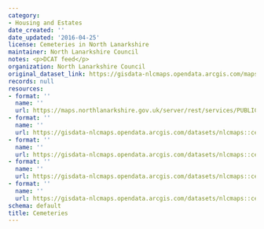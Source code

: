 ```yaml
---
category:
- Housing and Estates
date_created: ''
date_updated: '2016-04-25'
license: Cemeteries in North Lanarkshire
maintainer: North Lanarkshire Council
notes: <p>DCAT feed</p>
organization: North Lanarkshire Council
original_dataset_link: https://gisdata-nlcmaps.opendata.arcgis.com/maps/nlcmaps::cemeteries
records: null
resources:
- format: ''
  name: ''
  url: https://maps.northlanarkshire.gov.uk/server/rest/services/PUBLIC/OPEN_DATA_LAYERS/FeatureServer/12
- format: ''
  name: ''
  url: https://gisdata-nlcmaps.opendata.arcgis.com/datasets/nlcmaps::cemeteries.geojson?outSR=%7B%22latestWkid%22%3A27700%2C%22wkid%22%3A27700%7D
- format: ''
  name: ''
  url: https://gisdata-nlcmaps.opendata.arcgis.com/datasets/nlcmaps::cemeteries.csv?outSR=%7B%22latestWkid%22%3A27700%2C%22wkid%22%3A27700%7D
- format: ''
  name: ''
  url: https://gisdata-nlcmaps.opendata.arcgis.com/datasets/nlcmaps::cemeteries.kml?outSR=%7B%22latestWkid%22%3A27700%2C%22wkid%22%3A27700%7D
- format: ''
  name: ''
  url: https://gisdata-nlcmaps.opendata.arcgis.com/datasets/nlcmaps::cemeteries.zip?outSR=%7B%22latestWkid%22%3A27700%2C%22wkid%22%3A27700%7D
schema: default
title: Cemeteries
---
```

